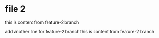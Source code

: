 # file 2

this is content from feature-2 branch

add another line for feature-2 branch
this is content from feature-2 branch
